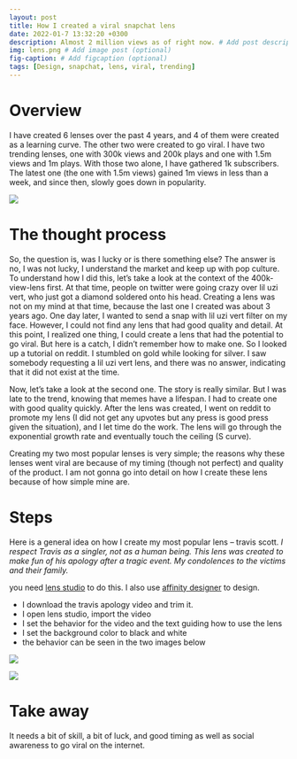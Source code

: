 ```yaml
---
layout: post
title: How I created a viral snapchat lens
date: 2022-01-7 13:32:20 +0300
description: Almost 2 million views as of right now. # Add post description (optional)
img: lens.png # Add image post (optional)
fig-caption: # Add figcaption (optional)
tags: [Design, snapchat, lens, viral, trending]
---
```


# Overview

I have created 6 lenses over the past 4 years, and 4 of them were created as a learning curve. The other two were created to go viral. I have two trending lenses, one with 300k views and 200k plays and one with 1.5m views and 1m plays. With those two alone, I have gathered 1k subscribers. The latest one (the one with 1.5m views) gained 1m views in less than a week, and since then, slowly goes down in popularity. 

![]({{site.baseurl}}/assets/img/info.png)

# The thought process 

So, the question is, was I lucky or is there something else? The answer is no, I was not lucky, I understand the market and keep up with pop culture. To understand how I did this, let’s take a look at the context of the 400k-view-lens first. At that time, people on twitter were going crazy over lil uzi vert, who just got a diamond soldered onto his head. Creating a lens was not on my mind at that time, because the last one I created was about 3 years ago. One day later, I wanted to send a snap with lil uzi vert filter on my face. However, I could not find any lens that had good quality and detail. At this point, I realized one thing, I could create a lens that had the potential to go viral. But here is a catch, I didn’t remember how to make one. So I looked up a tutorial on reddit. I stumbled on gold while looking for silver. I saw somebody requesting a lil uzi vert lens, and there was no answer, indicating that it did not exist at the time.

Now, let’s take a look at the second one. The story is really similar. But I was late to the trend, knowing that memes have a lifespan. I had to create one with good quality quickly. After the lens was created, I went on reddit to promote my lens (I did not get any upvotes but any press is good press given the situation), and I let time do the work. The lens will go through the exponential growth rate and eventually touch the ceiling (S curve).

Creating my two most popular lenses is very simple; the reasons why these lenses went viral are because of my timing (though not perfect) and quality of the product. I am not gonna go into detail on how I create these lens because of how simple mine are. 

# Steps

Here is a general idea on how I create my most popular lens – travis scott. 
_I respect Travis as a singler, not as a human being. This lens was created to make fun of his apology after a tragic event. My condolences to the victims and their family._

you need [lens studio](https://lensstudio.snapchat.com/download/) to do this. I also use [affinity designer](https://affinity.serif.com/en-us/) to design.

- I download the travis apology video and trim it. 
- I open lens studio, import the video 
- I set the behavior for the video and the text guiding how to use the lens
- I set the background color to black and white 
- the behavior can be seen in the two images below

![]({{site.baseurl}}/assets/img/beha1.png)

![]({{site.baseurl}}/assets/img/beha2.png)

# Take away

It needs a bit of skill, a bit of luck, and good timing as well as social awareness to go viral on the internet.




